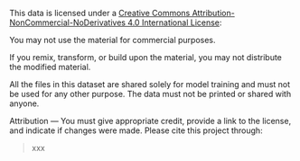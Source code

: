 This data is licensed under a [Creative Commons Attribution-NonCommercial-NoDerivatives 4.0 International License](https://creativecommons.org/licenses/by-nc-nd/4.0/):

You may not use the material for commercial purposes.

If you remix, transform, or build upon the material, you may not distribute the modified material.

All the files in this dataset are shared solely for model training and must not be used for any other purpose. The data must not be printed or shared with anyone.‍

Attribution — You must give appropriate credit, provide a link to the license, and indicate if changes were made. Please cite this project through:

> xxx
